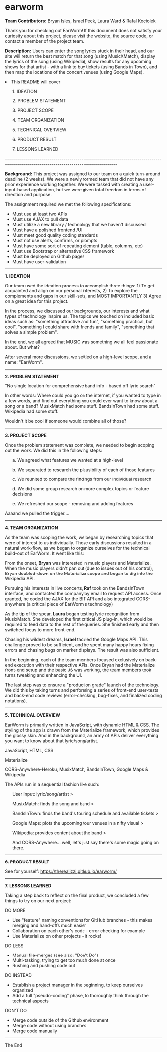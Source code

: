 # earworm

<strong>Team Contributors:</strong> Bryan Isles, Israel Peck, Laura Ward & Rafal Kociolek

Thank you for checking out EarWorm! If this document does not satisfy your curiosity about this project, please visit the website, the source code, or contact a member of the project team.

<strong>Description:</strong> Users can enter the song lyrics stuck in their head, and our site will return the best match for that song (using MusicXMatch), display the lyrics of the song (using Wikipedia), show results for any upcoming shows for that artist - with a link to buy tickets (using Bands in Town), and then map the locations of the concert venues (using Google Maps).

<li>This README will cover
   <p></p>
   <ul> 1. IDEATION </ul>
   <ul> 2. PROBLEM STATEMENT </ul>
   <ul> 3. PROJECT SCOPE </ul>
   <ul> 4. TEAM ORGANIZATION </ul>
   <ul> 5. TECHNICAL OVERVIEW </ul>
   <ul> 6. PRODUCT RESULT </ul>
   <ul> 7. LESSONS LEARNED </ul>
 </li>
 --------------------------------------------------------------------------------------------------------------------------------------

<strong>Background:</strong> This project was assigned to our team on a quick turn-around deadline (2 weeks). We were a newly formed team that did not have any prior experience working together. We were tasked with creating a user-input-based application, but we were given total freedom in terms of direction and purpose. 

The assignment required we met the following specifications:

- Must use at least two APIs
- Must use AJAX to pull data
- Must utilize a new library / technology that we haven't discussed
- Must have a polished frontend /UI
- Must meet good quality coding standards
- Must not use alerts, confirms, or prompts
- Must have some sort of repeating element (table, columns, etc)
- Must use Bootstrap or alternative CSS framework
- Must be deployed on Github pages
- Must have user-validation

 --------------------------------------------------------------------------------------------------------------------------------------

<strong>1. IDEATION</strong>

Our team used the ideation process to accomplish three things: 1) To get acquainted and align on our personal interests, 2) To explore the complements and gaps in our skill-sets, and MOST IMPORTANTLY 3) Agree on a great idea for this project.

In the process, we discussed our backgrounds, our interests and what types of technology inspire us. The topics we touched on included basic ideas such as: "something attractive and fun", "something practical, but cool", "something I could share with friends and family", "something that solves a simple problem". 

In the end, we all agreed that MUSIC was something we all feel passionate about. But what? 

After several more discussions, we settled on a high-level scope, and a name: "EarWorm". 

 --------------------------------------------------------------------------------------------------------------------------------------

<strong>2. PROBLEM STATEMENT</strong>

"No single location for comprehensive band info - based off lyric search"

In other words: Where could you go on the internet, if you wanted to type in a few words, and find out everything you could ever want to know about a song or a band? MusixMatch had some stuff. BandsInTown had some stuff. Wikipedia had some stuff.   

Wouldn't it be cool if someone would combine all of those? 

 --------------------------------------------------------------------------------------------------------------------------------------

<strong>3. PROJECT SCOPE</strong>

Once the problem statement was complete, we needed to begin scoping out the work. We did this in the following steps:
<p></p>
<ul>a. We agreed what features we wanted at a high-level </ul>
<ul>b. We separated to research the plausibility of each of those features </ul>
<ul>c. We reunited to compare the findings from our individual research </ul>
<ul>d. We did some group research on more complex topics or feature decisions </ul>
<ul>e. We refreshed our scope - removing and adding features </ul>

Aaaand we pulled the trigger....

 --------------------------------------------------------------------------------------------------------------------------------------

<strong>4. TEAM ORGANIZATION</strong>

As the team was scoping the work, we began by researching topics that were of interest to us individually. Those early discussions resulted in a natural work-flow, as we began to organize ourselves for the technical build-out of EarWorm. It went like this:

From the onset, <strong>Bryan</strong> was interested in music players and Materialize. When the music players didn't pan out (due to issues out of his control), Bryan doubled-down on the Materialize scope and began to dig into the Wikipedia API.

Pursuing his interests in live concerts, <strong>Raf</strong> took on the BandsInTown interface, and contacted the company by email to request API access. Once granted, he coded the AJAX for the BIT API and also integrated CORS-anywhere (a critical piece of EarWorm's technology)

As the tip of the spear, <strong>Laura</strong> began testing lyric recognition from MusixMatch. She developed the first critical JS plug-in, which would be required to feed data to the rest of the queries. She finished early and then switched focus to more front-end.

Chasing his wildest dreams, <strong>Israel</strong> tackled the Google Maps API. This challenge proved to be sufficient, and he spent many happy hours fixing errors and chasing bugs on marker displays. The result was also sufficient.

In the beginning, each of the team members focused exclusively on back-end execution with their respective APIs. Once Bryan had the Materialize front-end setup and the basic JS was working, the team members took turns tweaking and enhancing the UI. 

The last step was to ensure a "production grade" launch of the technology. We did this by taking turns and performing a series of front-end user-tests and back-end code reviews (error-checking, bug-fixes, and finalized coding notations). 

 --------------------------------------------------------------------------------------------------------------------------------------

<strong>5. TECHNICAL OVERVIEW</strong>

EarWorm is primarily written in JavaScript, with dynamic HTML & CSS. The styling of the app is drawn from the Materialize framework, which provides the glossy skin. And in the background, an army of APIs deliver everything you want to know about that lyric/song/artist.

<Languages> JavaScript, HTML, CSS
    
<Frameworks> Materialize
    
<APIs> CORS-Anywhere-Heroku, MusixMatch, BandsInTown, Google Maps & Wikipedia

The APIs run in a sequential fashion like such:
<p></p>
<ul>User Input: lyric/song/artist > </ul>
<ul>MusixMatch: finds the song and band > </ul>
<ul>BandsInTown: finds the band's touring schedule and available tickets > </ul> 
<ul>Google Maps: plots the upcoming tour venues in a nifty visual > </ul> 
<ul>Wikipedia: provides content about the band > </ul>
<ul>And CORS-Anywhere... well, let's just say there's some magic going on there. </ul>

 --------------------------------------------------------------------------------------------------------------------------------------

<strong>6. PRODUCT RESULT</strong>

See for yourself: https://therealizzi.github.io/earworm/

 --------------------------------------------------------------------------------------------------------------------------------------
 
<strong>7. LESSONS LEARNED</strong>

Taking a step back to reflect on the final product, we concluded a few things to try on our next project:

DO MORE
- Use "feature" naming conventions for GitHub branches - this makes merging and hand-offs much easier
- Collaboration on each other's code - error checking for example
- Use Materialize on other projects - it rocks!

DO LESS
- Manual file-merges (see also: "Don't Do")
- Multi-tasking, trying to get too much done at once
- Rushing and pushing code out

DO INSTEAD
- Establish a project manager in the beginning, to keep ourselves organized
- Add a full "pseudo-coding" phase, to thoroughly think through the technical aspects

DON'T DO
- Merge code outside of the Github environment
- Merge code without using branches
- Merge code manually

 --------------------------------------------------------------------------------------------------------------------------------------

The End
